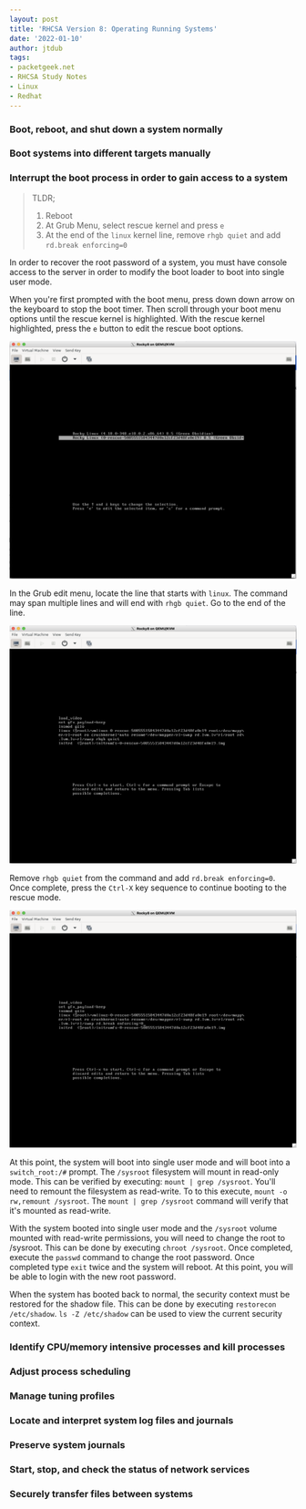 ```yaml
---
layout: post
title: 'RHCSA Version 8: Operating Running Systems'
date: '2022-01-10'
author: jtdub
tags:
- packetgeek.net 
- RHCSA Study Notes
- Linux
- Redhat
---
```


### Boot, reboot, and shut down a system normally

### Boot systems into different targets manually

### Interrupt the boot process in order to gain access to a system

> TLDR; 
> 1) Reboot
> 2) At Grub Menu, select rescue kernel and press `e`
> 3) At the end of the `linux` kernel line, remove `rhgb quiet` and add `rd.break enforcing=0`

In order to recover the root password of a system, you must have console access to the server in order to modify the boot loader to boot into single user mode. 

When you're first prompted with the boot menu, press down down arrow on the keyboard to stop the boot timer. Then scroll through your boot menu options until the rescue kernel is highlighted. With the rescue kernel highlighted, press the `e` button to edit the rescue boot options.

<img src="/images/rhcsa/grub-menu1.png" alt="Grub Menu" width=600>

In the Grub edit menu, locate the line that starts with `linux`. The command may span multiple lines and will end with `rhgb quiet`. Go to the end of the line.

<img src="/images/rhcsa/grub-menu2.png" alt="Grub Menu: Edit" width=600>

Remove `rhgb quiet` from the command and add `rd.break enforcing=0`. Once complete, press the `Ctrl-X` key sequence to continue booting to the rescue mode.

<img src="/images/rhcsa/grub-menu3.png" alt="Grub Menu:Single User Mode" width=600>

At this point, the system will boot into single user mode and will boot into a `switch_root:/#` prompt. The `/sysroot` filesystem will mount in read-only mode. This can be verified by executing: `mount | grep /sysroot`. You'll need to remount the filesystem as read-write. To to this execute, `mount -o rw,remount /sysroot`. The `mount | grep /sysroot` command will verify that it's mounted as read-write.

With the system booted into single user mode and the `/sysroot` volume mounted with read-write permissions, you will need to change the root to /sysroot. This can be done by executing `chroot /sysroot`. Once completed, execute the `passwd` command to change the root password. Once completed type `exit` twice and the system will reboot. At this point, you will be able to login with the new root password.

When the system has booted back to normal, the security context must be restored for the shadow file. This can be done by executing `restorecon /etc/shadow`. `ls -Z /etc/shadow` can be used to view the current security context.

### Identify CPU/memory intensive processes and kill processes

### Adjust process scheduling

### Manage tuning profiles

### Locate and interpret system log files and journals

### Preserve system journals

### Start, stop, and check the status of network services

### Securely transfer files between systems
